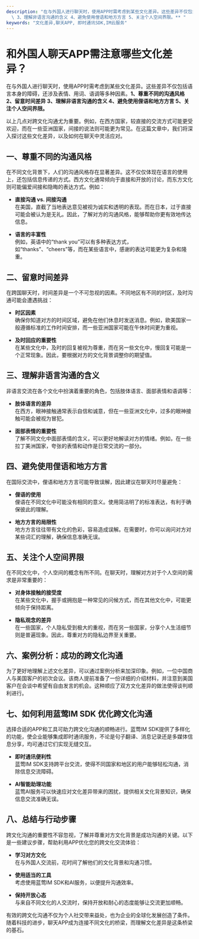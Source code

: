 ```yaml
---
description: "在与外国人进行聊天时，使用APP时需考虑到某些文化差异。这些差异不仅包括语言本身的障碍，还涉及表情、用词、语调等多种因素。**1、尊重不同的沟通风格 2、留意时间差异\
  \ 3、理解非语言沟通的含义 4、避免使用俚语和地方方言 5、关注个人空间界限。** "
keywords: "文化差异,聊天APP, 即时通讯SDK,IM云服务"
---
```

# 和外国人聊天APP需注意哪些文化差异？

在与外国人进行聊天时，使用APP时需考虑到某些文化差异。这些差异不仅包括语言本身的障碍，还涉及表情、用词、语调等多种因素。**1、尊重不同的沟通风格 2、留意时间差异 3、理解非语言沟通的含义 4、避免使用俚语和地方方言 5、关注个人空间界限。** 

以上几点对跨文化沟通尤为重要。例如，在西方国家，较直接的交流方式可能更受欢迎，而在一些亚洲国家，间接的说法则可能更为常见。在这篇文章中，我们将深入探讨这些文化差异，以及如何在聊天中灵活应对。

## **一、尊重不同的沟通风格**

在不同文化背景下，人们的沟通风格存在显著差异。这不仅仅体现在语言的使用上，还包括信息传递的方式。西方文化通常倾向于直接和开放的讨论，而东方文化则可能偏爱间接和隐晦的表达方式。例如：

- **直接沟通 vs. 间接沟通**  
  在美国，直截了当地表达意见被视为诚实和透明的表现。而在日本，过于直接可能会被认为是无礼。因此，了解对方的沟通风格，能够帮助你更有效地传达信息。

- **语言的丰富性**  
  例如，英语中的“thank you”可以有多种表达方式，如“thanks”、“cheers”等，而在某些语言中，感谢的表达可能更为复杂和隆重。

## **二、留意时间差异**

在跨国聊天时，时间差异是一个不可忽视的因素。不同地区有不同的时区，及时沟通可能会遭遇挑战：

- **时区因素**  
  确保你知道对方的时间区域，避免在他们休息时发送消息。例如，欧美国家一般遵循标准的工作时间安排，而一些亚洲国家可能在午休时间更为重视。

- **及时回应的重要性**  
  在某些文化中，及时的回复被视为尊重，而在另一些文化中，慢回复可能是一个正常现象。因此，要根据对方的文化背景调整你的期望值。

## **三、理解非语言沟通的含义**

非语言交流在各个文化中扮演着重要的角色，包括肢体语言、面部表情和语调等：

- **肢体语言的差异**  
  在西方，眼神接触通常表示自信和诚意，但在一些亚洲文化中，过多的眼神接触可能会被视为冒犯。

- **面部表情的重要性**  
  了解不同文化中面部表情的含义，可以更好地解读对方的情绪。例如，在一些拉丁美洲国家，夸张的表情和动作是日常交流的一部分。

## **四、避免使用俚语和地方方言**

在国际交流中，俚语和地方方言可能导致误解，因此建议在聊天时尽量避免：

- **俚语的使用**  
  俚语在不同文化中可能没有相同的意义。使用简洁明了的标准表达，有利于确保彼此的理解。

- **地方方言的局限性**  
  地方方言往往带有文化的色彩，容易造成误解。在需要时，你可以询问对方对某些词汇的理解，确保信息准确无误。

## **五、关注个人空间界限**

在不同文化中，个人空间的概念有所不同。在聊天时，理解对方对于个人空间的需求是非常重要的：

- **对身体接触的接受度**  
  在某些文化中，握手或拥抱是一种常见的问候方式，而在其他文化中，可能更倾向于保持距离。

- **隐私观念的差异**  
  在一些国家，个人隐私受到极大的重视，而在另一些国家，分享个人生活细节则是普遍现象。因此，尊重对方的隐私边界至关重要。

## **六、案例分析：成功的跨文化沟通**

为了更好地理解上述文化差异，可以通过案例分析来加深印象。例如，一位中国商人与美国客户的初次会议。该商人提前准备了一份详细的介绍材料，并注意到美国客户在会谈中希望有自由发言的机会。这种顺应了双方文化差异的做法使得谈判顺利进行。

## **七、如何利用蓝莺IM SDK 优化跨文化沟通**

选择合适的APP和工具可助力跨文化沟通的顺畅进行。蓝莺IM SDK提供了多样化的功能，使企业能够集成即时通讯服务，不论是句子翻译、消息记录还是多媒体信息分享，均可通过它们实现无缝交互。

- **即时通讯便利性**  
  蓝莺IM SDK支持跨平台交流，使得不同国家和地区的用户能够轻松沟通，消除信息交流障碍。

- **AI智能助理功能**  
  蓝莺AI服务可以快速应对文化差异带来的困扰，提供相关文化背景知识，确保信息交流准确无误。

## **八、总结与行动步骤**

跨文化沟通的重要性不容忽视，了解并尊重对方文化背景是成功沟通的关键。以下是一些建议步骤，帮助利用APP优化您的跨文化交流体验：

- **学习对方文化**  
  在与外国人交流前，花时间了解他们的文化背景和沟通习惯。

- **使用适当的工具**  
  考虑使用蓝莺IM SDK和AI服务，以便提升沟通效率。

- **保持开放心态**  
  与来自不同文化的人交流时，保持开放和耐心的态度能够让交流更加顺畅。

有效的跨文化沟通不仅为个人社交带来益处，也为企业的全球化发展创造了条件。随着科技的进步，聊天APP成为连接不同文化的桥梁，而理解文化差异是这条桥梁的基石。
